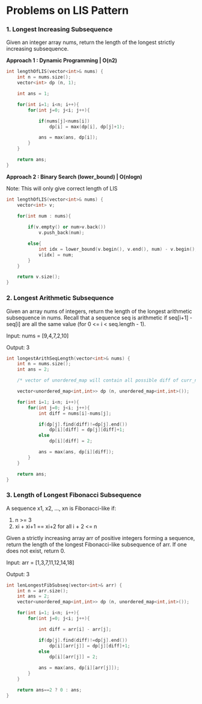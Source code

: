 # Problems on LIS Pattern

### 1. Longest Increasing Subsequence
Given an integer array nums, return the length of the longest strictly increasing subsequence.

**Approach 1 : Dynamic Programming | O(n2)**

```cpp
int lengthOfLIS(vector<int>& nums) {
    int n = nums.size();
    vector<int> dp (n, 1);

    int ans = 1;

    for(int i=1; i<n; i++){
        for(int j=0; j<i; j++){

            if(nums[j]<nums[i])
                dp[i] = max(dp[i], dp[j]+1);

            ans = max(ans, dp[i]);
        }
    }

    return ans;
}
```

**Approach 2 : Binary Search (lower_bound) | O(nlogn)**

Note: This will only give correct length of LIS

```cpp
int lengthOfLIS(vector<int>& nums) {
    vector<int> v;

    for(int num : nums){
    
        if(v.empty() or num>v.back())
            v.push_back(num);

        else{
            int idx = lower_bound(v.begin(), v.end(), num) - v.begin();
            v[idx] = num;
        }
    }

    return v.size();
}
```

### 2. Longest Arithmetic Subsequence
Given an array nums of integers, return the length of the longest arithmetic subsequence in nums. Recall that a sequence seq is arithmetic if seq[i+1] - seq[i] are all the same value (for 0 <= i < seq.length - 1).

Input: nums = [9,4,7,2,10]

Output: 3

```cpp
int longestArithSeqLength(vector<int>& nums) {
    int n = nums.size();
    int ans = 2;

    /* vector of unordered_map will contain all possible diff of curr_nums with max_len so far */

    vector<unordered_map<int,int>> dp (n, unordered_map<int,int>());

    for(int i=1; i<n; i++){
        for(int j=0; j<i; j++){
            int diff = nums[i]-nums[j];

            if(dp[j].find(diff)!=dp[j].end())
                dp[i][diff] = dp[j][diff]+1;
            else
                dp[i][diff] = 2;

            ans = max(ans, dp[i][diff]);
        }
    }   

    return ans;
}
```

### 3. Length of Longest Fibonacci Subsequence
A sequence x1, x2, ..., xn is Fibonacci-like if:
1. n >= 3
2. xi + xi+1 == xi+2 for all i + 2 <= n

Given a strictly increasing array arr of positive integers forming a sequence, return the length of the longest Fibonacci-like subsequence of arr. If one does not exist, return 0.

Input: arr = [1,3,7,11,12,14,18]

Output: 3

```cpp
int lenLongestFibSubseq(vector<int>& arr) {
    int n = arr.size();
    int ans = 2;
    vector<unordered_map<int,int>> dp (n, unordered_map<int,int>());

    for(int i=1; i<n; i++){
        for(int j=0; j<i; j++){

            int diff = arr[i] - arr[j];

            if(dp[j].find(diff)!=dp[j].end())
                dp[i][arr[j]] = dp[j][diff]+1;
            else
                dp[i][arr[j]] = 2;

            ans = max(ans, dp[i][arr[j]]);
        }
    }

    return ans==2 ? 0 : ans;
}
```
